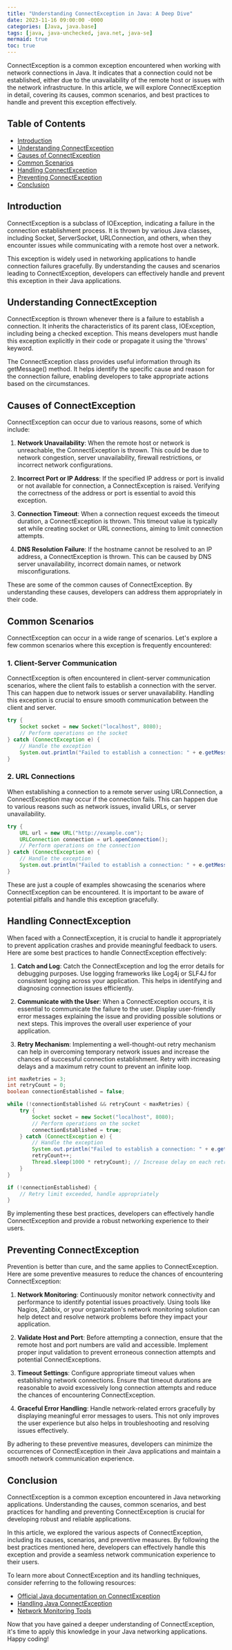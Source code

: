```yaml
---
title: "Understanding ConnectException in Java: A Deep Dive"
date: 2023-11-16 09:00:00 -0000
categories: [Java, java.base]
tags: [java, java-unchecked, java.net, java-se]
mermaid: true
toc: true
---
```



ConnectException is a common exception encountered when working with network connections in Java. It indicates that a connection could not be established, either due to the unavailability of the remote host or issues with the network infrastructure. In this article, we will explore ConnectException in detail, covering its causes, common scenarios, and best practices to handle and prevent this exception effectively.

## Table of Contents
- [Introduction](#introduction)
- [Understanding ConnectException](#understanding-connectexception)
- [Causes of ConnectException](#causes-of-connectexception)
- [Common Scenarios](#common-scenarios)
- [Handling ConnectException](#handling-connectexception)
- [Preventing ConnectException](#preventing-connectexception)
- [Conclusion](#conclusion)

## Introduction
ConnectException is a subclass of IOException, indicating a failure in the connection establishment process. It is thrown by various Java classes, including Socket, ServerSocket, URLConnection, and others, when they encounter issues while communicating with a remote host over a network.

This exception is widely used in networking applications to handle connection failures gracefully. By understanding the causes and scenarios leading to ConnectException, developers can effectively handle and prevent this exception in their Java applications.

## Understanding ConnectException
ConnectException is thrown whenever there is a failure to establish a connection. It inherits the characteristics of its parent class, IOException, including being a checked exception. This means developers must handle this exception explicitly in their code or propagate it using the 'throws' keyword.

The ConnectException class provides useful information through its getMessage() method. It helps identify the specific cause and reason for the connection failure, enabling developers to take appropriate actions based on the circumstances.

## Causes of ConnectException
ConnectException can occur due to various reasons, some of which include:

1. **Network Unavailability**: When the remote host or network is unreachable, the ConnectException is thrown. This could be due to network congestion, server unavailability, firewall restrictions, or incorrect network configurations.

2. **Incorrect Port or IP Address**: If the specified IP address or port is invalid or not available for connection, a ConnectException is raised. Verifying the correctness of the address or port is essential to avoid this exception.

3. **Connection Timeout**: When a connection request exceeds the timeout duration, a ConnectException is thrown. This timeout value is typically set while creating socket or URL connections, aiming to limit connection attempts.

4. **DNS Resolution Failure**: If the hostname cannot be resolved to an IP address, a ConnectException is thrown. This can be caused by DNS server unavailability, incorrect domain names, or network misconfigurations.

These are some of the common causes of ConnectException. By understanding these causes, developers can address them appropriately in their code.

## Common Scenarios
ConnectException can occur in a wide range of scenarios. Let's explore a few common scenarios where this exception is frequently encountered:

### 1. Client-Server Communication
ConnectException is often encountered in client-server communication scenarios, where the client fails to establish a connection with the server. This can happen due to network issues or server unavailability. Handling this exception is crucial to ensure smooth communication between the client and server.

```java
try {
    Socket socket = new Socket("localhost", 8080);
    // Perform operations on the socket
} catch (ConnectException e) {
    // Handle the exception
    System.out.println("Failed to establish a connection: " + e.getMessage());
}
```

### 2. URL Connections
When establishing a connection to a remote server using URLConnection, a ConnectException may occur if the connection fails. This can happen due to various reasons such as network issues, invalid URLs, or server unavailability.

```java
try {
    URL url = new URL("http://example.com");
    URLConnection connection = url.openConnection();
    // Perform operations on the connection
} catch (ConnectException e) {
    // Handle the exception
    System.out.println("Failed to establish a connection: " + e.getMessage());
}
```

These are just a couple of examples showcasing the scenarios where ConnectException can be encountered. It is important to be aware of potential pitfalls and handle this exception gracefully.

## Handling ConnectException
When faced with a ConnectException, it is crucial to handle it appropriately to prevent application crashes and provide meaningful feedback to users. Here are some best practices to handle ConnectException effectively:

1. **Catch and Log**: Catch the ConnectException and log the error details for debugging purposes. Use logging frameworks like Log4j or SLF4J for consistent logging across your application. This helps in identifying and diagnosing connection issues efficiently.

2. **Communicate with the User**: When a ConnectException occurs, it is essential to communicate the failure to the user. Display user-friendly error messages explaining the issue and providing possible solutions or next steps. This improves the overall user experience of your application.

3. **Retry Mechanism**: Implementing a well-thought-out retry mechanism can help in overcoming temporary network issues and increase the chances of successful connection establishment. Retry with increasing delays and a maximum retry count to prevent an infinite loop.

```java
int maxRetries = 3;
int retryCount = 0;
boolean connectionEstablished = false;

while (!connectionEstablished && retryCount < maxRetries) {
    try {
        Socket socket = new Socket("localhost", 8080);
        // Perform operations on the socket
        connectionEstablished = true;
    } catch (ConnectException e) {
        // Handle the exception
        System.out.println("Failed to establish a connection: " + e.getMessage());
        retryCount++;
        Thread.sleep(1000 * retryCount); // Increase delay on each retry
    }
}

if (!connectionEstablished) {
    // Retry limit exceeded, handle appropriately
}
```

By implementing these best practices, developers can effectively handle ConnectException and provide a robust networking experience to their users.

## Preventing ConnectException
Prevention is better than cure, and the same applies to ConnectException. Here are some preventive measures to reduce the chances of encountering ConnectException:

1. **Network Monitoring**: Continuously monitor network connectivity and performance to identify potential issues proactively. Using tools like Nagios, Zabbix, or your organization's network monitoring solution can help detect and resolve network problems before they impact your application.

2. **Validate Host and Port**: Before attempting a connection, ensure that the remote host and port numbers are valid and accessible. Implement proper input validation to prevent erroneous connection attempts and potential ConnectExceptions.

3. **Timeout Settings**: Configure appropriate timeout values when establishing network connections. Ensure that timeout durations are reasonable to avoid excessively long connection attempts and reduce the chances of encountering ConnectException.

4. **Graceful Error Handling**: Handle network-related errors gracefully by displaying meaningful error messages to users. This not only improves the user experience but also helps in troubleshooting and resolving issues effectively.

By adhering to these preventive measures, developers can minimize the occurrences of ConnectException in their Java applications and maintain a smooth network communication experience.

## Conclusion
ConnectException is a common exception encountered in Java networking applications. Understanding the causes, common scenarios, and best practices for handling and preventing ConnectException is crucial for developing robust and reliable applications.

In this article, we explored the various aspects of ConnectException, including its causes, scenarios, and preventive measures. By following the best practices mentioned here, developers can effectively handle this exception and provide a seamless network communication experience to their users.

To learn more about ConnectException and its handling techniques, consider referring to the following resources:

- [Official Java documentation on ConnectException](https://docs.oracle.com/javase/8/docs/api/java/net/ConnectException.html)
- [Handling Java ConnectException](https://www.baeldung.com/java-connectexception)
- [Network Monitoring Tools](https://www.comparitech.com/networking/5-best-network-monitoring-tools/)

Now that you have gained a deeper understanding of ConnectException, it's time to apply this knowledge in your Java networking applications. Happy coding!